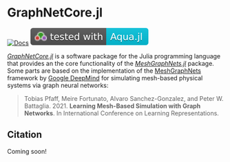 # GraphNetCore.jl

[![Docs](https://img.shields.io/badge/docs-dev-blue.svg)](https://una-auxme.github.io/MeshGraphNets.jl/dev)
[![Aqua QA](https://raw.githubusercontent.com/JuliaTesting/Aqua.jl/master/badge.svg)](https://github.com/JuliaTesting/Aqua.jl)

[*GraphNetCore.jl*](https://github.com/una-auxme/GraphNetCore.jl) is a software package for the Julia programming language that provides an the core functionality of the [*MeshGraphNets.jl*](https://github.com/una-auxme/MeshGraphNets.jl) package. Some parts are based on the implementation of the [MeshGraphNets](https://arxiv.org/abs/2010.03409) framework by [Google DeepMind](https://deepmind.google/) for simulating mesh-based physical systems via graph neural networks:

> Tobias Pfaff, Meire Fortunato, Alvaro Sanchez-Gonzalez, and Peter W. Battaglia. 2021. **Learning Mesh-Based Simulation with Graph Networks**. In International Conference on Learning Representations.

## Citation

Coming soon!